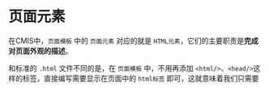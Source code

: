 # 页面元素

在CMIS中，```页面模板``` 中的 ```页面元素``` 对应的就是 ```HTML元素```，它们的主要职责是**完成对页面外观的描述**。

和标准的 ```.html``` 文件不同的是，在 ```页面模板``` 中，不用再添加 ```<html/>```、```<head/>```这样的标签，直接编写需要显示在页面中的 ```html标签``` 即可，这就意味着我们只需要